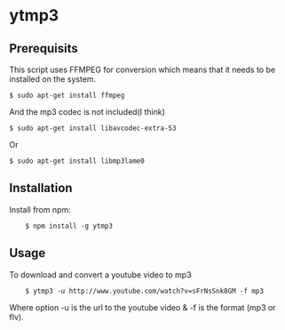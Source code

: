 ytmp3
==========

## Prerequisits

This script uses FFMPEG for conversion which means that it needs to be installed on the system.
	
    $ sudo apt-get install ffmpeg

And the mp3 codec is not included(I think)

    $ sudo apt-get install libavcodec-extra-53

Or

    $ sudo apt-get install libmp3lame0
## Installation

Install from npm:

		$ npm install -g ytmp3

## Usage

To download and convert a youtube video to mp3 

		$ ytmp3 -u http://www.youtube.com/watch?v=sFrNsSnk8GM -f mp3

Where option -u is the url to the youtube video & -f is the format (mp3 or flv).
